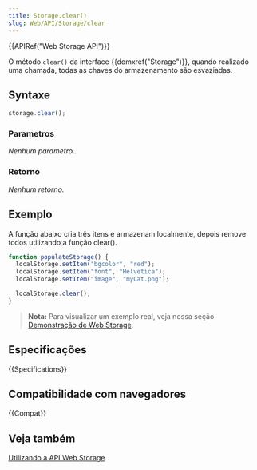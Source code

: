 ```yaml
---
title: Storage.clear()
slug: Web/API/Storage/clear
---
```


{{APIRef("Web Storage API")}}

O método `clear()` da interface {{domxref("Storage")}}, quando realizado uma chamada, todas as chaves do armazenamento são esvaziadas.

## Syntaxe

```js
storage.clear();
```

### Parametros

_Nenhum parametro.._

### Retorno

_Nenhum retorno._

## Exemplo

A função abaixo cria três itens e armazenam localmente, depois remove todos utilizando a função clear().

```js
function populateStorage() {
  localStorage.setItem("bgcolor", "red");
  localStorage.setItem("font", "Helvetica");
  localStorage.setItem("image", "myCat.png");

  localStorage.clear();
}
```

> **Nota:** Para visualizar um exemplo real, veja nossa seção [Demonstração de Web Storage](https://github.com/mdn/web-storage-demo).

## Especificações

{{Specifications}}

## Compatibilidade com navegadores

{{Compat}}

## Veja também

[Utilizando a API Web Storage](/pt-BR/docs/Web/API/Web_Storage_API/Using_the_Web_Storage_API)
